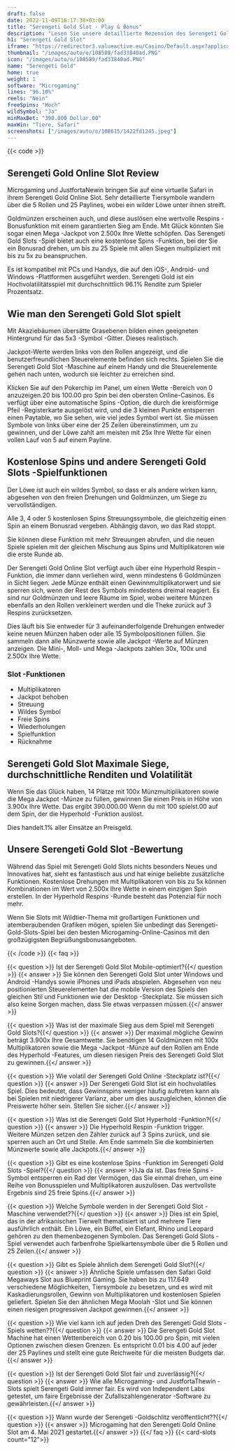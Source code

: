 ```yaml
---
draft: false
date: 2022-11-09T16:17:38+03:00
title: "Serengeti Gold Slot - Play & Bonus"
description: "Lesen Sie unsere detaillierte Rezension des Serengeti Gold Online Slot. Wir betrachten das Gameplay und die Funktionen dieses Safari-Themen-Spiels und des besten Casino-Bonusangebots."
h1: "Serengeti Gold Slot"
iframe: "https://redirector3.valueactive.eu/Casino/Default.aspx?applicationid=4123&serverid=1867&playmode=demo&ul=en&gameid=serengetigoldDesktop"
thumbnail: "/images/auto/o/108589/fad33840ad.PNG"
icon: "/images/auto/o/108589/fad33840ad.PNG"
name: "Serengeti Gold"
home: true
weight: 1
software: "Microgaming"
lines: "96.10%"
reels: "Nein"
freeSpins: "Hoch"
wildSymbol: "Ja"
minMaxBet: "390.000 Dollar.00"
maxWin: "Tiere, Safari"
screenshots: ["/images/auto/o/108615/1422fd1245.jpeg"]
---
```


{{< code >}}<h2>Serengeti Gold Online Slot Review</h2><p>Microgaming und JustfortaNewin bringen Sie auf eine virtuelle Safari in ihrem Serengeti Gold Online Slot. Sehr detaillierte Tiersymbole wandern über die 5 Rollen und 25 Paylines, wobei ein wilder Löwe unter ihnen streift.</p><p>Goldmünzen erscheinen auch, und diese auslösen eine wertvolle Respins -Bonusfunktion mit einem garantierten Sieg am Ende. Mit Glück könnten Sie sogar einen Mega -Jackpot von 2.500x Ihre Wette schöpfen. Das Serengeti Gold Slots -Spiel bietet auch eine kostenlose Spins -Funktion, bei der Sie ein Bonusrad drehen, um bis zu 25 Spiele mit allen Siegen multipliziert mit bis zu 5x zu beanspruchen.</p><p>Es ist kompatibel mit PCs und Handys, die auf den iOS-, Android- und Windows -Plattformen ausgeführt werden. Serengeti Gold ist ein Hochvolatilitätsspiel mit durchschnittlich 96.1% Rendite zum Spieler Prozentsatz.</p><h2>Wie man den Serengeti Gold Slot spielt</h2><p>Mit Akaziebäumen übersätte Grasebenen bilden einen geeigneten Hintergrund für das 5x3 -Symbol -Gitter. Dieses realistisch.</p><p>Jackpot-Werte werden links von den Rollen angezeigt, und die benutzerfreundlichen Steuerelemente befinden sich rechts. Spielen Sie die Serengeti Gold Slot -Maschine auf einem Handy und die Steuerelemente gehen nach unten, wodurch sie leichter zu erreichen sind.</p><p>Klicken Sie auf den Pokerchip im Panel, um einen Wette -Bereich von 0 anzuzeigen.20 bis 100.00 pro Spin bei den obersten Online-Casinos. Es verfügt über eine automatische Spins -Option, die durch die kreisförmige Pfeil -Registerkarte ausgelöst wird, und die 3 kleinen Punkte entsperren einen Paytable, wo Sie sehen, wie viel jedes Symbol wert ist. Sie müssen Symbole von links über eine der 25 Zeilen übereinstimmen, um zu gewinnen, und der Löwe zahlt am meisten mit 25x Ihre Wette für einen vollen Lauf von 5 auf einem Payline.</p><h2>Kostenlose Spins und andere Serengeti Gold Slots -Spielfunktionen</h2><p>Der Löwe ist auch ein wildes Symbol, so dass er als andere wirken kann, abgesehen von den freien Drehungen und Goldmünzen, um Siege zu vervollständigen.</p><p>Alle 3, 4 oder 5 kostenlosen Spins Streuungssymbole, die gleichzeitig einen Spin an einem Bonusrad vergeben. Abhängig davon, wo das Rad stoppt.</p><p>Sie können diese Funktion mit mehr Streuungen abrufen, und die neuen Spiele spielen mit der gleichen Mischung aus Spins und Multiplikatoren wie die erste Runde ab.</p><p>Der Serengeti Gold Online Slot verfügt auch über eine Hyperhold Respin -Funktion, die immer dann verliehen wird, wenn mindestens 6 Goldmünzen in Sicht liegen. Jede Münze enthält einen Gewinnmultiplikatorwert und sie sperren sich, wenn der Rest des Symbols mindestens dreimal reagiert. Es sind nur Goldmünzen und leere Räume im Spiel, wobei weitere Münzen ebenfalls an den Rollen verkleinert werden und die Theke zurück auf 3 Respins zurücksetzen.</p><p>Dies läuft bis Sie entweder für 3 aufeinanderfolgende Drehungen entweder keine neuen Münzen haben oder alle 15 Symbolpositionen füllen. Sie sammeln dann alle Münzwerte sowie alle Jackpot -Werte auf Münzen anzeigen. Die Mini-, Moll- und Mega -Jackpots zahlen 30x, 100x und 2.500x Ihre Wette.</p><h3>
Slot -Funktionen</h3><ul>
<li></span>
Multiplikatoren</li>
<li></span>
Jackpot behoben</li>
<li></span>
Streuung</li>
<li></span>
Wildes Symbol</li>
<li></span>
Freie Spins</li>
<li></span>
Wiederholungen</li>
<li></span>
Spielfunktion</li>
<li></span>
Rücknahme</li></ul><h2>Serengeti Gold Slot Maximale Siege, durchschnittliche Renditen und Volatilität</h2><p>Wenn Sie das Glück haben, 14 Plätze mit 100x Münzmultiplikatoren sowie die Mega Jackpot -Münze zu füllen, gewinnen Sie einen Preis in Höhe von 3.900x Ihre Wette. Das ergibt 390.000.00 Wenn du mit 100 spielst.00 auf dem Spin, der die Hyperhold -Funktion auslöst.</p><p>Dies handelt.1% aller Einsätze an Preisgeld.</p><h2>Unsere Serengeti Gold Slot -Bewertung</h2><p>Während das Spiel mit Serengeti Gold Slots nichts besonders Neues und Innovatives hat, sieht es fantastisch aus und hat einige beliebte zusätzliche Funktionen. Kostenlose Drehungen mit Multiplikatoren von bis zu 5x können Kombinationen im Wert von 2.500x Ihre Wette in einem einzigen Spin erstellen. In der Hyperhold Respins -Runde besteht das Potenzial für noch mehr.</p><p>Wenn Sie Slots mit Wildtier-Thema mit großartigen Funktionen und atemberaubenden Grafiken mögen, spielen Sie unbedingt das Serengeti-Gold-Slots-Spiel bei den besten Microgaming-Online-Casinos mit den großzügigsten Begrüßungsbonusangeboten.</p>
{{< /code >}}
{{< faq >}}

{{< question >}} Ist der Serengeti Gold Slot Mobile-optimiert?{{</ question >}}
{{< answer >}} Sie können den Serengeti Gold Slot unter Windows und Android -Handys sowie iPhones und iPads abspielen. Abgesehen von neu positionierten Steuerelementen hat die mobile Version des Spiels den gleichen Stil und Funktionen wie der Desktop -Steckplatz. Sie müssen sich also keine Sorgen machen, dass Sie etwas verpassen müssen.{{</ answer >}}

{{< question >}} Was ist der maximale Sieg aus dem Spiel mit Serengeti Gold Slots?{{</ question >}}
{{< answer >}} Der maximal mögliche Gewinn beträgt 3.900x Ihre Gesamtwette. Sie benötigen 14 Goldmünzen mit 100x Multiplikatoren sowie die Mega -Jackpot -Münze auf den Rollen am Ende des Hyperhold -Features, um diesen riesigen Preis des Serengeti Gold Slot zu gewinnen.{{</ answer >}}

{{< question >}} Wie volatil der Serengeti Gold Online -Steckplatz ist?{{</ question >}}
{{< answer >}} Der Serengeti Gold Slot ist ein hochvolatiles Spiel. Dies bedeutet, dass Gewinnspins weniger häufig auftreten kann als bei Spielen mit niedrigerer Varianz, aber um dies auszugleichen, können die Preiswerte höher sein. Stellen Sie sicher.{{</ answer >}}

{{< question >}} Was ist die Serengeti Gold Slot Hyperhold -Funktion?{{</ question >}}
{{< answer >}} Die Hyperhold Respin -Funktion trigger. Weitere Münzen setzen den Zähler zurück auf 3 Spins zurück, und sie sperren auch an Ort und Stelle. Am Ende sammeln Sie die kombinierten Münzwerte sowie alle Jackpots.{{</ answer >}}

{{< question >}} Gibt es eine kostenlose Spins -Funktion im Serengeti Gold Slots -Spiel?{{</ question >}}
{{< answer >}}Ja da ist. Das freie Spins -Symbol entsperren ein Rad der Vermögen, das Sie einmal drehen, um eine Reihe von Bonusspielen und Multiplikatoren auszulösen. Das wertvollste Ergebnis sind 25 freie Spins.{{</ answer >}}

{{< question >}} Welche Symbole werden in der Serengeti Gold Slot -Maschine verwendet??{{</ question >}}
{{< answer >}} Dies ist ein Spiel, das in der afrikanischen Tierwelt thematisiert ist und mehrere Tiere ausführlich enthält. Ein Löwe, ein Büffel, ein Elefant, Rhino und Leopard gehören zu den themenbezogenen Symbolen. Das Serengeti Gold Slots -Spiel verwendet auch farbenfrohe Spielkartensymbole über die 5 Rollen und 25 Zeilen.{{</ answer >}}

{{< question >}} Gibt es Spiele ähnlich dem Serengeti Gold Slot?{{</ question >}}
{{< answer >}} Ähnliche Spiele umfassen den Safari Gold Megaways Slot aus Blueprint Gaming. Sie haben bis zu 117.649 verschiedene Möglichkeiten, Tiersymbole zu besetzen, und es wird mit Kaskadierungsrollen, Gewinn von Multiplikatoren und kostenlosen Spielen geliefert. Spielen Sie den ähnlichen Mega Moolah -Slot und Sie können einen riesigen progressiven Jackpot gewinnen.{{</ answer >}}

{{< question >}} Wie viel kann ich auf jeden Dreh des Serengeti Gold Slots -Spiels wetten??{{</ question >}}
{{< answer >}} Die Serengeti Gold Slot Machine hat einen Wettenbereich von 0.20 bis 100.00 pro Spin, mit vielen Optionen zwischen diesen Grenzen. Es entspricht 0.01 bis 4.00 auf jeder der 25 Paylines und stellt eine gute Reichweite für die meisten Budgets dar.{{</ answer >}}

{{< question >}} Ist der Serengeti Gold Slot fair und zuverlässig?{{</ question >}}
{{< answer >}} Wie alle Microgaming- und JustfortaThewin -Slots spielt Serengeti Gold immer fair. Es wird von Independent Labs getestet, um faire Ergebnisse der Zufallszahlengenerator -Software zu gewährleisten.{{</ answer >}}

{{< question >}} Wann wurde der Serengeti -Goldschlitz veröffentlicht??{{</ question >}}
{{< answer >}} Microgaming hat den Serengeti Gold Online Slot am 4. Mai 2021 gestartet.{{</ answer >}}
{{</ faq >}}
{{< card-slots count="12">}}